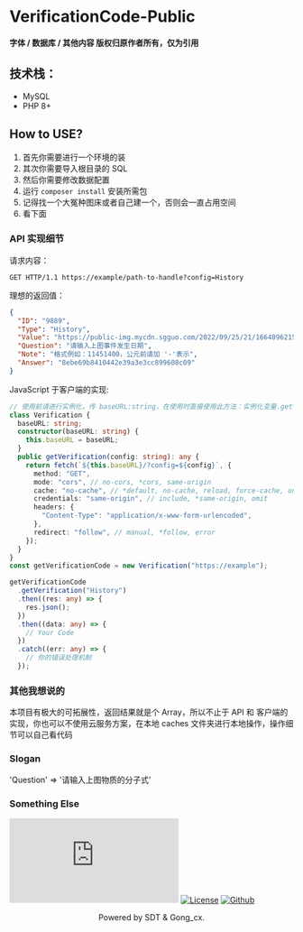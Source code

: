 # VerificationCode-Public

**字体 / 数据库 / 其他内容 版权归原作者所有，仅为引用**

## 技术栈：

- MySQL
- PHP 8+

## How to USE?

1. 首先你需要进行一个环境的装
2. 其次你需要导入根目录的 SQL
3. 然后你需要修改数据配置
4. 运行 ```composer install``` 安装所需包
5. 记得找一个大冤种图床或者自己建一个，否则会一直占用空间
6. 看下面


### API 实现细节

请求内容：

```GET HTTP/1.1 https://example/path-to-handle?config=History```

理想的返回值：
```json
{
  "ID": "9889",
  "Type": "History",
  "Value": "https://public-img.mycdn.sgguo.com/2022/09/25/21/1664096215-633017d73fcf3.png",
  "Question": "请输入上图事件发生日期",
  "Note": "格式例如：11451400，公元前请加 '-'表示",
  "Answer": "8ebe69b8410442e39a3e3cc899608c09"
}
```

JavaScript 于客户端的实现:

```typescript
// 使用前请进行实例化，传 baseURL:string，在使用时直接使用此方法：实例化变量.getVerification('History'); 或其他配置，注意返回值为 Fetch 构造的 Promise
class Verification {
  baseURL: string;
  constructor(baseURL: string) {
    this.baseURL = baseURL;
  }
  public getVerification(config: string): any {
    return fetch(`${this.baseURL}/?config=${config}`, {
      method: "GET",
      mode: "cors", // no-cors, *cors, same-origin
      cache: "no-cache", // *default, no-cache, reload, force-cache, only-if-cached
      credentials: "same-origin", // include, *same-origin, omit
      headers: {
        "Content-Type": "application/x-www-form-urlencoded",
      },
      redirect: "follow", // manual, *follow, error
    });
  }
}
const getVerificationCode = new Verification("https://example");

getVerificationCode
  .getVerification("History")
  .then((res: any) => {
    res.json();
  })
  .then((data: any) => {
    // Your Code
  })
  .catch((err: any) => {
    // 你的错误处理机制
  });

```

### 其他我想说的

本项目有极大的可拓展性，返回结果就是个 Array，所以不止于 API 和 客户端的实现，你也可以不使用云服务方案，在本地 caches 文件夹进行本地操作，操作细节可以自己看代码

### Slogan

'Question' => '请输入上图物质的分子式'

### Something Else

   [![在线状态](https://img.shields.io/website?down_color=red&down_message=Offline&label=在线实例&style=for-the-badge&up_color=green&up_message=Online&url=https://service-api.sgguo.com/verification/Handle.php)](https://service-api.sgguo.com/verification/Handle.php)   [![License](https://img.shields.io/github/license/Sgguo-Development-Team/VerificationCode-Public?label=%E6%88%91%E4%BB%AC%E6%AD%A3%E5%9C%A8%E4%BD%BF%E7%94%A8&style=for-the-badge)](https://github.com/Sgguo-Development-Team/VerificationCode-Public/blob/main/LICENSE)   [![Github](https://img.shields.io/github/followers/Sgguo-Development-Team?label=%E6%AD%A3%E5%9C%A8%E5%85%B3%E6%B3%A8%E5%BC%80%E5%8F%91%E5%B0%8F%E7%BB%84&logo=github&style=for-the-badge)](https://github.com/Sgguo-Development-Team)
   
<p align="center">Powered by SDT & Gong_cx.</p>
